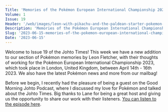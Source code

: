 ```yaml
---
Title: 'Memories of the Pokémon European International Championship 2023'
Volume: 1
Issue: 19
Header: '/web/images/leon-with-pikachu-and-the-paldean-starter-pokemon-sprigatito-fuecoco-and-quaxly.jpeg'
Description: 'Memories of the Pokémon European International Championship by Leon Fletcher, along with the latest Pokémon news and more from our mailbag!'
Slug: '2023-06-15-memories-of-the-pokemon-european-international-championship-2023'
Date: '2023-06-15'
---
```

Welcome to Issue 19 of the Johto Times! This week we have a new addition to our section of Pokémon memories by Leon Fletcher, with their thoughts of working for the Pokémon European International Championship 2023, which took place in London, United Kingdom, between April 14th - 16th 2023. We also have the latest Pokémon news and more from our mailbag!

Before we begin, I recently had the pleasure of being a guest on the Good Morning Johto Podcast, where I discussed my love for Pokémon and talked about the Johto Times. Big thanks to Lane for being a great host and giving us the opportunity to share our work with their listeners. [You can listen to the episode here](https://open.spotify.com/episode/40OLtoOQxWQ7omyVXhhoOb).
